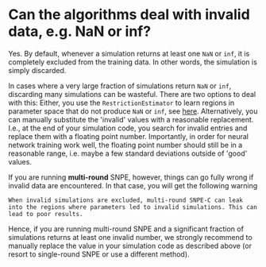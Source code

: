 # Can the algorithms deal with invalid data, e.g. NaN or inf?

Yes. By default, whenever a simulation returns at least one `NaN` or `inf`, it is 
completely excluded from the training data. In other words, the simulation is simply 
discarded.

In cases where a very large fraction of simulations return `NaN` or `inf`, discarding many simulations can be wasteful. There are two options to deal with this: Either, you use the `RestrictionEstimator` to learn regions in parameter space that do not produce `NaN` or `inf`, see [here](https://sbi-dev.github.io/sbi/tutorial/08_restriction_estimator/). Alternatively, you can manually substitute the 'invalid' values with a reasonable replacement. 
I.e., at the end of your simulation code, you search for invalid entries and replace 
them with a floating point number. Importantly, in order for neural network training 
work well, the floating point number should still be in a reasonable range, i.e. maybe a
 few standard deviations outside of 'good' values.

If you are running **multi-round** SNPE, however, things can go fully wrong if invalid
 data are encountered. In that case, you will get the following warning
```
When invalid simulations are excluded, multi-round SNPE-C can leak into the regions where parameters led to invalid simulations. This can lead to poor results.
```
Hence, if you are running multi-round SNPE and a significant fraction of simulations
returns at least one invalid number, we strongly recommend to manually replace the value
 in your simulation code as described above (or resort to single-round SNPE or use a 
 different method).